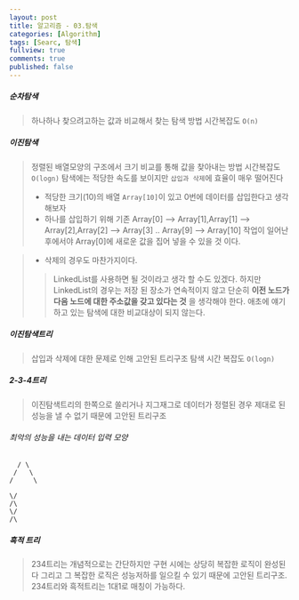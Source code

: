 ```yaml
---
layout: post
title: 알고리즘 - 03.탐색
categories: [Algorithm]
tags: [Searc, 탐색]
fullview: true
comments: true
published: false
---
```

##### 순차탐색
> 하나하나 찾으려고하는 값과 비교해서 찾는 탐색 방법
> 시간복잡도 `O(n)`


##### 이진탐색
> 정렬된 배열모양의 구조에서 크기 비교를 통해 값을 찾아내는 방법
> 시간복잡도 `O(logn)`
> 탐색에는 적당한 속도를 보이지만 `삽입과 삭제`에 효율이 매우 떨어진다
>   * 적당한 크기(10)의 배열 `Array[10]`이 있고 0번에 데이터를 삽입한다고 생각해보자
>   * 하나를 삽입하기 위해 기존 Array[0] --> Array[1],Array[1] --> Array[2],Array[2] --> Array[3] ..  Array[9] --> Array[10] 작업이 일어난 후에서야 Array[0]에 새로운 값을 집어 넣을 수 있을 것 이다.

> * 삭제의 경우도 마찬가지이다.
>> LinkedList를 사용하면 될 것이라고 생각 할 수도 있겠다. 하지만 LinkedList의 경우는 저장 된 장소가 연속적이지 않고 단순히 **이전 노드가 다음 노드에 대한 주소값을 갖고 있다는 것** 을 생각해야 한다. 애초에 얘기하고 있는 탐색에 대한 비교대상이 되지 않는다.

##### 이진탐색트리
> 삽입과 삭제에 대한 문제로 인해 고안된 트리구조
> 탐색 시간 복잡도 `O(logn)`

##### 2-3-4트리
> 이진탐색트리의 한쪽으로 쏠리거나 지그재그로 데이터가 정렬된 경우 제대로 된 성능을 낼 수 없기 때문에 고안된 트리구조

###### 최악의 성능을 내는 데이터 입력  모양

```
  / \
 /   \
/     \
```
```
\/
/\
\/
/\
```

##### 흑적 트리
> 234트리는 개념적으로는 간단하지만 구현 시에는 상당히 복잡한 로직이 완성된다 그리고 그 복잡한 로직은 성능저하를 일으킬 수 있기 때문에 고안된 트리구조.
> 234트리와 흑적트리는 1대1로 매칭이 가능하다.
>
